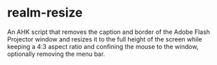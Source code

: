 # realm-resize
An AHK script that removes the caption and border of the Adobe Flash Projector window and resizes it to the full height of the screen while keeping a 4:3 aspect ratio and confining the mouse to the window, optionally removing the menu bar.
